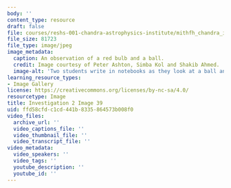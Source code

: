 ```yaml
---
body: ''
content_type: resource
draft: false
file: courses/reshs-001-chandra-astrophysics-institute/mithfh_chandra_inv2_redbal.jpg
file_size: 81723
file_type: image/jpeg
image_metadata:
  caption: An observation of a red bulb and a ball.
  credit: Image courtesy of Peter Ashton, Simba Kol and Shakib Ahmed.
  image-alt: 'Two students write in notebooks as they look at a ball and a red bulb. '
learning_resource_types:
- Image Gallery
license: https://creativecommons.org/licenses/by-nc-sa/4.0/
resourcetype: Image
title: Investigation 2 Image 39
uid: ffd58cfd-c1cd-441b-8335-864573b008f0
video_files:
  archive_url: ''
  video_captions_file: ''
  video_thumbnail_file: ''
  video_transcript_file: ''
video_metadata:
  video_speakers: ''
  video_tags: ''
  youtube_description: ''
  youtube_id: ''
---
```


